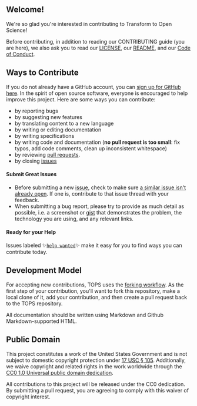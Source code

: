 ## Welcome!

We're so glad you're interested in contributing to Transform to Open Science!

Before contributing, in addition to reading our CONTRIBUTING guide (you are here), we also ask you to read our [LICENSE](https://github.com/nasa/Transform-to-Open-Science/blob/main/LICENSE.MD), our [README](https://github.com/reeseIngraham/Transform-to-Open-Science/blob/main/README.md), and our [Code of Conduct](https://github.com/nasa/Transform-to-Open-Science/blob/main/CODE_OF_CONDUCT.MD).

## Ways to Contribute

If you do not already have a GitHub account, you can [sign up for GitHub here](https://github.com/). In the spirit of open source software, everyone is encouraged to help improve this project. Here are some ways you can contribute:
- by reporting bugs
- by suggesting new features
- by translating content to a new language
- by writing or editing documentation
- by writing specifications
- by writing code and documentation (**no pull request is too small**: fix typos, add code comments, clean up inconsistent whitespace)
- by reviewing [pull requests](https://github.com/nasa/Transform-to-Open-Science/pulls).
- by closing [issues](https://github.com/nasa/Transform-to-Open-Science/issues)

#### Submit Great Issues
* Before submitting a new [issue](https://github.com/nasa/Transform-to-Open-Science/issues), check to make sure [a similar issue isn't already open](https://github.com/nasa/Transform-to-Open-Science/issues?q=is%3Aopen+is%3Aissue). If one is, contribute to that issue thread with your feedback.
* When submitting a bug report, please try to provide as much detail as possible, i.e. a screenshot or [gist](https://gist.github.com/) that demonstrates the problem, the technology you are using, and any relevant links. 

#### Ready for your Help 
Issues labeled :sparkles:[`help wanted`](https:/github.com/nasa/Transform-to-Open-Science/labels/help%20wanted):sparkles: make it easy for you to find ways you can contribute today. 

## Development Model

For accepting new contributions, TOPS uses the [forking workflow](https://guides.github.com/activities/forking/). As the first step of your contribution, you'll want to fork this repository, make a local clone of it, add your contribution, and then create a pull request back to the TOPS repository.  

All documentation should be written using Markdown and Github Markdown-supported HTML.  

## Public Domain

This project constitutes a work of the United States Government and is not subject to domestic copyright protection under [17 USC § 105](https://www.govinfo.gov/app/details/USCODE-2010-title17/USCODE-2010-title17-chap1-sec105). Additionally, we waive copyright and related rights in the work worldwide through the [CC0 1.0 Universal public domain dedication](https://creativecommons.org/publicdomain/zero/1.0/).

All contributions to this project will be released under the CC0
dedication. By submitting a pull request, you are agreeing to comply
with this waiver of copyright interest.
